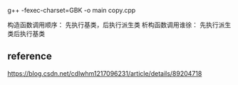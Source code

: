 
g++ -fexec-charset=GBK -o main copy.cpp

构造函数调用顺序： 先执行基类，后执行派生类
析构函数调用谁徐： 先执行派生类后执行基类

## reference
https://blog.csdn.net/cdlwhm1217096231/article/details/89204718